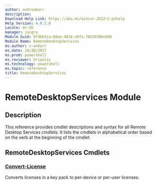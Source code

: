 ```yaml
---
author: andreabarr
description: 
Download Help Link: https://aka.ms/winsvr-2012r2-pshelp
Help Version: 4.0.2.0
Locale: en-US
manager: jasgro
Module Guid: 9fdb63ca-68ae-4034-a9fa-78529396c689
Module Name: RemoteDesktopServices
ms.author: v-anbarr
ms.date: 10/30/2017
ms.prod: powershell
ms.reviewer: brianlic
ms.technology: powershell
ms.topic: reference
title: RemoteDesktopServices
---
```


# RemoteDesktopServices Module
## Description
This reference provides cmdlet descriptions and syntax for all Remote Desktop Services cmdlets. It lists the cmdlets in alphabetical order based on the verb at the beginning of the cmdlet.

## RemoteDesktopServices Cmdlets
### [Convert-License](./Convert-License.md)
Converts licenses in a key pack to per-device or per-user licenses.

